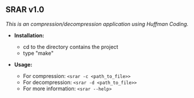 **SRAR v1.0** 
-----------------------------------------------------------------------
*This is an compression/decompression application using Huffman Coding.*

* **Installation:**
	* cd to the directory contains the project
	* type "make"

* **Usage:**
	* For compression: `<srar -c <path_to_file>>` 
	* For decompression: `<srar -d <path_to_file>>`	
	* For more information: `<srar --help>`